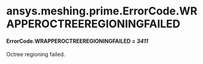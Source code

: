 <a id="ansys-meshing-prime-errorcode-wrapperoctreeregioningfailed"></a>

# ansys.meshing.prime.ErrorCode.WRAPPEROCTREEREGIONINGFAILED

<a id="ansys.meshing.prime.ErrorCode.WRAPPEROCTREEREGIONINGFAILED"></a>

#### ErrorCode.WRAPPEROCTREEREGIONINGFAILED *= 3411*

Octree regioning failed.

<!-- !! processed by numpydoc !! -->
